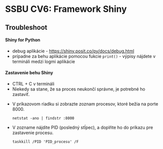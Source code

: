 # SSBU CV6: Framework Shiny

## Troubleshoot

#### Shiny for Python

- debug aplikácie - https://shiny.posit.co/py/docs/debug.html
- prípadne za behu aplikácie pomocou fukcie `print()` - výpisy nájdete v termináli medzi logmi aplikácie

#### Zastavenie behu Shiny 

- CTRL + C v termináli
- Niekedy sa stane, že sa proces neukončí správne, je potrebné ho zastaviť.
+ V príkazovom riadku si zobrazte zoznam procesov, ktoré bežia na porte 8000.
  
    `netstat -ano | findstr :8000`
  
+ V zozname nájdite PID (posledný stĺpec), a doplňte ho do príkazu pre zastavenie procesu.

    `taskkill /PID 'PID_procesu' /F`

